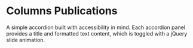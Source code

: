 # Columns Publications

A simple accordion built with accessibility in mind. Each accordion panel provides a title and formatted text content, which is toggled with a jQuery slide animation.
